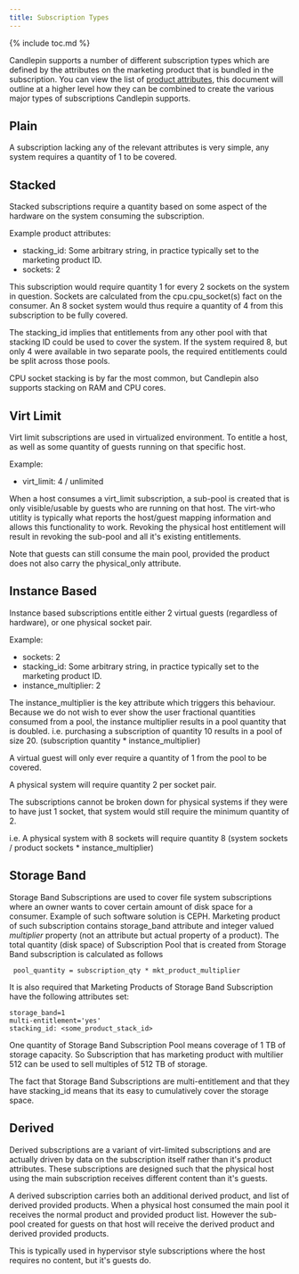 ```yaml
---
title: Subscription Types
---
```

{% include toc.md %}

Candlepin supports a number of different subscription types which are defined by the attributes on the marketing product that is bundled in the subscription. You can view the list of [product attributes](product_attributes.html), this document will outline at a higher level how they can be combined to create the various major types of subscriptions Candlepin supports.

## Plain

A subscription lacking any of the relevant attributes is very simple, any system requires a quantity of 1 to be covered.

## Stacked

Stacked subscriptions require a quantity based on some aspect of the hardware on the system consuming the subscription.

Example product attributes:

 * stacking_id: Some arbitrary string, in practice typically set to the marketing product ID.
 * sockets: 2

This subscription would require quantity 1 for every 2 sockets on the system in question. Sockets are calculated from the cpu.cpu_socket(s) fact on the consumer. An 8 socket system would thus require a quantity of 4 from this subscription to be fully covered.

The stacking_id implies that entitlements from any other pool with that stacking ID could be used to cover the system. If the system required 8, but only 4 were available in two separate pools, the required entitlements could be split across those pools.

CPU socket stacking is by far the most common, but Candlepin also supports stacking on RAM and CPU cores.

## Virt Limit

Virt limit subscriptions are used in virtualized environment. To entitle a host, as well as some quantity of guests running on that specific host.

Example:

 * virt_limit: 4 / unlimited

When a host consumes a virt_limit subscription, a sub-pool is created that is only visible/usable by guests who are running on that host. The virt-who utitlity is typically what reports the host/guest mapping information and allows this functionality to work. Revoking the physical host entitlement will result in revoking the sub-pool and all it's existing entitlements.

Note that guests can still consume the main pool, provided the product does not also carry the physical_only attribute.

## Instance Based

Instance based subscriptions entitle either 2 virtual guests (regardless of hardware), or one physical socket pair.

Example:

 * sockets: 2
 * stacking_id: Some arbitrary string, in practice typically set to the marketing product ID.
 * instance_multiplier: 2

The instance_multiplier is the key attribute which triggers this behaviour. Because we do not wish to ever show the user fractional quantities consumed from a pool, the instance multiplier results in a pool quantity that is doubled. i.e. purchasing a subscription of quantity 10 results in a pool of size 20. (subscription quantity * instance_multiplier)

A virtual guest will only ever require a quantity of 1 from the pool to be covered.

A physical system will require quantity 2 per socket pair.

The subscriptions cannot be broken down for physical systems if they were to have just 1 socket, that system would still require the minimum quantity of 2.

i.e. A physical system with 8 sockets will require quantity 8 (system sockets / product sockets * instance_multiplier)

## Storage Band 
Storage Band Subscriptions are used to cover file system subscriptions where an owner wants to cover certain amount of disk space for a consumer. Example of such software solution is CEPH. Marketing product of such subscription contains storage_band attribute and integer valued *multiplier* property (not an attribute but actual property of a product). The total quantity (disk space) of Subscription Pool that is created from Storage Band subscription is calculated as follows

```
 pool_quantity = subscription_qty * mkt_product_multiplier 
```

It is also required that Marketing Products of Storage Band Subscription have the following attributes set:

```
storage_band=1
multi-entitlement='yes'
stacking_id: <some_product_stack_id>
```

One quantity of Storage Band Subscription Pool means coverage of 1 TB of storage capacity. So Subscription that has marketing product with multilier 512 can be used to sell multiples of 512 TB of storage.

The fact that Storage Band Subscriptions are multi-entitlement and that they have stacking_id means that its easy to cumulatively cover the storage space. 


## Derived

Derived subscriptions are a variant of virt-limited subscriptions and are actually driven by data on the subscription itself rather than it's product attributes. These subscriptions are designed such that the physical host using the main subscription receives different content than it's guests.

A derived subscription carries both an additional derived product, and list of derived provided products. When a physical host consumed the main pool it receives the normal product and provided product list. However the sub-pool created for guests on that host will receive the derived product and derived provided products.

This is typically used in hypervisor style subscriptions where the host requires no content, but it's guests do.
